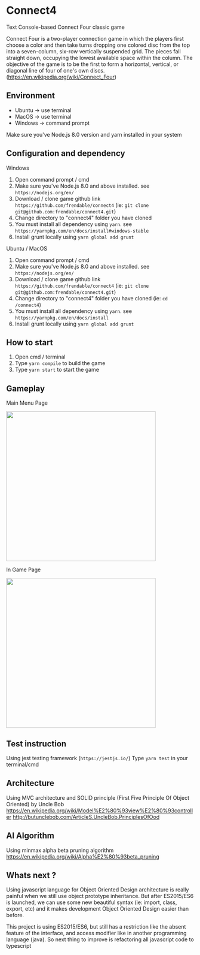 # Connect4
Text Console-based Connect Four classic game

Connect Four is a two-player connection game in which the players first choose a color and then take turns dropping one colored disc from the top into a seven-column, six-row vertically suspended grid. The pieces fall straight down, occupying the lowest available space within the column. The objective of the game is to be the first to form a horizontal, vertical, or diagonal line of four of one's own discs. (https://en.wikipedia.org/wiki/Connect_Four)

## Environment
- Ubuntu -> use terminal
- MacOS -> use terminal
- Windows -> command prompt

Make sure you've Node.js 8.0 version and yarn installed in your system

## Configuration and dependency
Windows
1. Open command prompt / cmd
2. Make sure you've Node.js 8.0 and above installed. see `https://nodejs.org/en/`
3. Download / clone game github link `https://github.com/frendable/connect4` (ie: `git clone git@github.com:frendable/connect4.git`)
4. Change directory to "connect4" folder you have cloned
5. You must install all dependency using `yarn`. see `https://yarnpkg.com/en/docs/install#windows-stable`
6. Install grunt locally using `yarn global add grunt`

Ubuntu / MacOS
1. Open command prompt / cmd
2. Make sure you've Node.js 8.0 and above installed. see `https://nodejs.org/en/`
3. Download / clone game github link `https://github.com/frendable/connect4` (ie: `git clone git@github.com:frendable/connect4.git`)
4. Change directory to "connect4" folder you have cloned (ie: `cd /connect4`)
5. You must install all dependency using `yarn`. see `https://yarnpkg.com/en/docs/install`
6. Install grunt locally using `yarn global add grunt`

## How to start
1. Open cmd / terminal
2. Type `yarn compile` to build the game
3. Type `yarn start` to start the game

## Gameplay
Main Menu Page

<img src="https://user-images.githubusercontent.com/13958277/45070654-b8f08480-b115-11e8-9c46-a7fac862dbef.png" width="400px" />

In Game Page

<img src="https://user-images.githubusercontent.com/13958277/45070968-6021eb80-b117-11e8-955a-740e05100245.gif" width="400px" />

## Test instruction
Using jest testing framework (`https://jestjs.io/`)
Type `yarn test` in your terminal/cmd

## Architecture
Using MVC architecture and SOLID principle (First Five Principle Of Object Oriented) by Uncle Bob
https://en.wikipedia.org/wiki/Model%E2%80%93view%E2%80%93controller
http://butunclebob.com/ArticleS.UncleBob.PrinciplesOfOod

## AI Algorithm
Using minmax alpha beta pruning algorithm
https://en.wikipedia.org/wiki/Alpha%E2%80%93beta_pruning

## Whats next ?
Using javascript language for Object Oriented Design architecture is really painful when we still use object prototype inheritance. But after ES2015/ES6 is launched, we can use some new beautiful syntax (ie: import, class, export, etc) and it makes development Object Oriented Design easier than before.

This project is using ES2015/ES6, but still has a restriction like the absent feature of the interface, and access modifier like in another programming language (java). So next thing to improve is refactoring all javascript code to typescript
